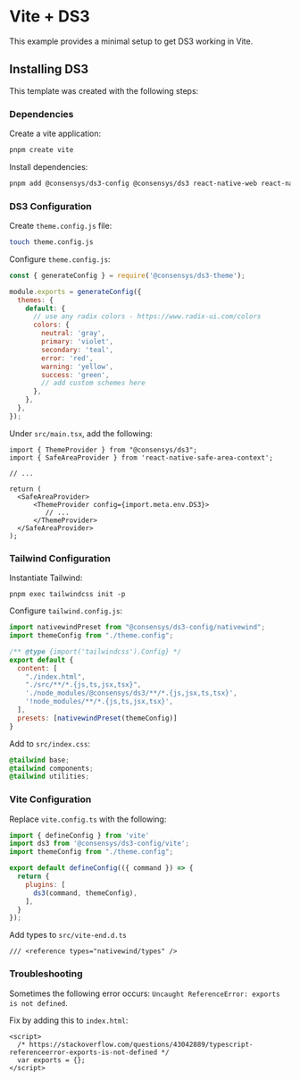 # Vite + DS3

This example provides a minimal setup to get DS3 working in Vite.

## Installing DS3

This template was created with the following steps:

### Dependencies

Create a vite application:

```bash
pnpm create vite
```

Install dependencies:

```bash
pnpm add @consensys/ds3-config @consensys/ds3 react-native-web react-native-safe-area-context
```

### DS3 Configuration

Create `theme.config.js` file:

```bash
touch theme.config.js
```

Configure `theme.config.js`:

```js
const { generateConfig } = require('@consensys/ds3-theme');

module.exports = generateConfig({
  themes: {
    default: {
      // use any radix colors - https://www.radix-ui.com/colors
      colors: {
        neutral: 'gray',
        primary: 'violet',
        secondary: 'teal',
        error: 'red',
        warning: 'yellow',
        success: 'green',
        // add custom schemes here
      },
    },
  },
});
```

Under `src/main.tsx`, add the following:

```tsx
import { ThemeProvider } from "@consensys/ds3";
import { SafeAreaProvider } from 'react-native-safe-area-context';

// ...

return (
  <SafeAreaProvider>
      <ThemeProvider config={import.meta.env.DS3}>
         // ...
      </ThemeProvider>
  </SafeAreaProvider>
);
```

### Tailwind Configuration

Instantiate Tailwind:

```
pnpm exec tailwindcss init -p
```

Configure `tailwind.config.js`:

```js
import nativewindPreset from "@consensys/ds3-config/nativewind";
import themeConfig from "./theme.config";

/** @type {import('tailwindcss').Config} */
export default {
  content: [
    "./index.html",
    "./src/**/*.{js,ts,jsx,tsx}",
    './node_modules/@consensys/ds3/**/*.{js,jsx,ts,tsx}',
    '!node_modules/**/*.{js,ts,jsx,tsx}',
  ],
  presets: [nativewindPreset(themeConfig)]
}
```

Add to `src/index.css`:

```css
@tailwind base;
@tailwind components;
@tailwind utilities;
```

### Vite Configuration

Replace `vite.config.ts` with the following:

```js
import { defineConfig } from 'vite'
import ds3 from '@consensys/ds3-config/vite';
import themeConfig from "./theme.config";

export default defineConfig(({ command }) => {
  return {
    plugins: [
      ds3(command, themeConfig),
    ],
  }
});
```

Add types to `src/vite-end.d.ts`

```
/// <reference types="nativewind/types" />
```

### Troubleshooting

Sometimes the following error occurs: `Uncaught ReferenceError: exports is not defined`.

Fix by adding this to `index.html`:

```
<script>
  /* https://stackoverflow.com/questions/43042889/typescript-referenceerror-exports-is-not-defined */
  var exports = {};
</script>
```